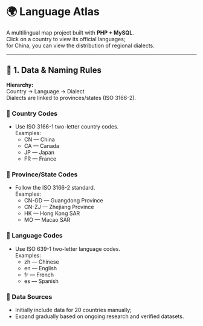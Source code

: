 # 🌍 Language Atlas
A multilingual map project built with **PHP + MySQL**.  
Click on a country to view its official languages;  
for China, you can view the distribution of regional dialects.

---

## 🧭 1. Data & Naming Rules
**Hierarchy:**  
Country → Language → Dialect  
Dialects are linked to provinces/states (ISO 3166-2).

### 📌 Country Codes
- Use ISO 3166-1 two-letter country codes.  
  Examples:
  - CN — China  
  - CA — Canada  
  - JP — Japan  
  - FR — France  

### 📌 Province/State Codes
- Follow the ISO 3166-2 standard.  
  Examples:
  - CN-GD — Guangdong Province  
  - CN-ZJ — Zhejiang Province  
  - HK — Hong Kong SAR  
  - MO — Macao SAR  

### 📌 Language Codes
- Use ISO 639-1 two-letter language codes.  
  Examples:
  - zh — Chinese  
  - en — English  
  - fr — French  
  - es — Spanish  

### 📌 Data Sources
- Initially include data for 20 countries manually;  
- Expand gradually based on ongoing research and verified datasets.

